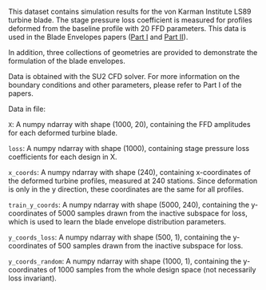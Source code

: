 This dataset contains simulation results for the von Karman Institute LS89 turbine blade. The stage pressure loss coefficient is measured for profiles deformed from the baseline profile with 20 FFD parameters. This data is used in the Blade Envelopes papers ([Part I](https://arxiv.org/abs/2011.11636) and [Part II](https://arxiv.org/abs/2012.15579)).

In addition, three collections of geometries are provided to demonstrate the formulation of the blade envelopes.

Data is obtained with the SU2 CFD solver. For more information on the boundary conditions and other parameters, please refer to Part I of the papers.

Data in file:

`X`:  A numpy ndarray with shape (1000, 20), containing the FFD amplitudes for each deformed turbine blade.

`loss`: A numpy ndarray with shape (1000), containing stage pressure loss coefficients for each design in X.

`x_coords`: A numpy ndarray with shape (240), containing x-coordinates of the deformed turbine profiles, measured at 240 stations. Since deformation is only in the y direction, these coordinates are the same for all profiles.

`train_y_coords`: A numpy ndarray with shape (5000,  240), containing the y-coordinates of 5000 samples drawn from the inactive subspace for loss, which is used to learn the blade envelope distribution parameters.

`y_coords_loss`: A numpy ndarray with shape (500,  1), containing the y-coordinates of 500 samples drawn from the inactive subspace for loss.

`y_coords_random`: A numpy ndarray with shape (1000,  1), containing the y-coordinates of 1000 samples from the whole design space (not necessarily loss invariant).
